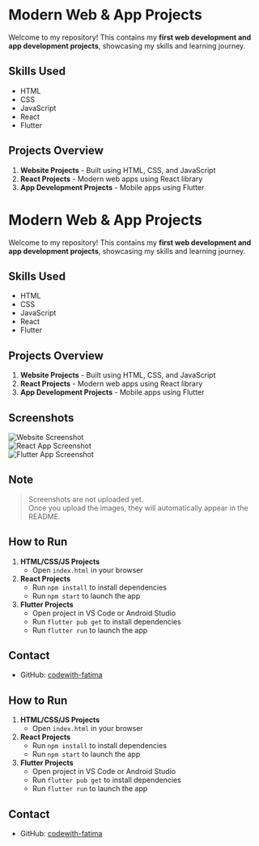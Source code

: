 # Modern Web & App Projects

Welcome to my repository! This contains my **first web development and app development projects**, showcasing my skills and learning journey.

## Skills Used
- HTML
- CSS
- JavaScript
- React
- Flutter

## Projects Overview
1. **Website Projects** - Built using HTML, CSS, and JavaScript  
2. **React Projects** - Modern web apps using React library  
3. **App Development Projects** - Mobile apps using Flutter
# Modern Web & App Projects

Welcome to my repository! This contains my **first web development and app development projects**, showcasing my skills and learning journey.

## Skills Used
- HTML
- CSS
- JavaScript
- React
- Flutter

## Projects Overview
1. **Website Projects** - Built using HTML, CSS, and JavaScript  
2. **React Projects** - Modern web apps using React library  
3. **App Development Projects** - Mobile apps using Flutter

## Screenshots
![Website Screenshot](https://github.com/codewith-fatima/modern-web-projects/blob/main/screenshots/website1.png)  
![React App Screenshot](https://github.com/codewith-fatima/modern-web-projects/blob/main/screenshots/reactapp1.png)  
![Flutter App Screenshot](https://github.com/codewith-fatima/modern-web-projects/blob/main/screenshots/flutterapp1.png)

## Note
> Screenshots are not uploaded yet.  
> Once you upload the images, they will automatically appear in the README.

## How to Run
1. **HTML/CSS/JS Projects**  
   - Open `index.html` in your browser
2. **React Projects**  
   - Run `npm install` to install dependencies  
   - Run `npm start` to launch the app
3. **Flutter Projects**  
   - Open project in VS Code or Android Studio  
   - Run `flutter pub get` to install dependencies  
   - Run `flutter run` to launch the app

## Contact
- GitHub: [codewith-fatima](https://github.com/codewith-fatima)


## How to Run
1. **HTML/CSS/JS Projects**  
   - Open `index.html` in your browser
2. **React Projects**  
   - Run `npm install` to install dependencies  
   - Run `npm start` to launch the app
3. **Flutter Projects**  
   - Open project in VS Code or Android Studio  
   - Run `flutter pub get` to install dependencies  
   - Run `flutter run` to launch the app

## Contact
- GitHub: [codewith-fatima](https://github.com/codewith-fatima)
